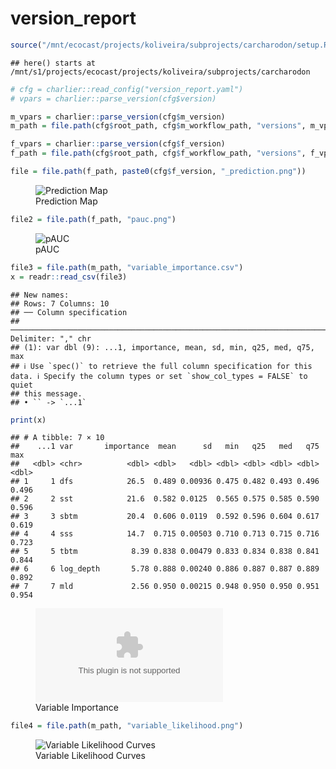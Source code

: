 version_report
================

``` r
source("/mnt/ecocast/projects/koliveira/subprojects/carcharodon/setup.R")
```

    ## here() starts at /mnt/s1/projects/ecocast/projects/koliveira/subprojects/carcharodon

``` r
# cfg = charlier::read_config("version_report.yaml")
# vpars = charlier::parse_version(cfg$version)

m_vpars = charlier::parse_version(cfg$m_version)
m_path = file.path(cfg$root_path, cfg$m_workflow_path, "versions", m_vpars[["major"]], m_vpars[["minor"]], cfg$m_version)

f_vpars = charlier::parse_version(cfg$f_version)
f_path = file.path(cfg$root_path, cfg$f_workflow_path, "versions", f_vpars[["major"]], f_vpars[["minor"]], cfg$f_version)
```

``` r
file = file.path(f_path, paste0(cfg$f_version, "_prediction.png"))
```

<figure>
<img
src="/mnt/s1/projects/ecocast/projects/koliveira/subprojects/carcharodon/workflows/forecast_workflow/versions/v01/0400/v01.0400.11/v01.0400.11_prediction.png"
alt="Prediction Map" />
<figcaption aria-hidden="true">Prediction Map</figcaption>
</figure>

``` r
file2 = file.path(f_path, "pauc.png")
```

<figure>
<img
src="/mnt/s1/projects/ecocast/projects/koliveira/subprojects/carcharodon/workflows/forecast_workflow/versions/v01/0400/v01.0400.11/pauc.png"
alt="pAUC" />
<figcaption aria-hidden="true">pAUC</figcaption>
</figure>

``` r
file3 = file.path(m_path, "variable_importance.csv")
x = readr::read_csv(file3)
```

    ## New names:
    ## Rows: 7 Columns: 10
    ## ── Column specification
    ## ──────────────────────────────────────────────────────────────────────────────────────────────────────────────────────── Delimiter: "," chr
    ## (1): var dbl (9): ...1, importance, mean, sd, min, q25, med, q75, max
    ## ℹ Use `spec()` to retrieve the full column specification for this data. ℹ Specify the column types or set `show_col_types = FALSE` to quiet
    ## this message.
    ## • `` -> `...1`

``` r
print(x)
```

    ## # A tibble: 7 × 10
    ##    ...1 var       importance  mean      sd   min   q25   med   q75   max
    ##   <dbl> <chr>          <dbl> <dbl>   <dbl> <dbl> <dbl> <dbl> <dbl> <dbl>
    ## 1     1 dfs            26.5  0.489 0.00936 0.475 0.482 0.493 0.496 0.496
    ## 2     2 sst            21.6  0.582 0.0125  0.565 0.575 0.585 0.590 0.596
    ## 3     3 sbtm           20.4  0.606 0.0119  0.592 0.596 0.604 0.617 0.619
    ## 4     4 sss            14.7  0.715 0.00503 0.710 0.713 0.715 0.716 0.723
    ## 5     5 tbtm            8.39 0.838 0.00479 0.833 0.834 0.838 0.841 0.844
    ## 6     6 log_depth       5.78 0.888 0.00240 0.886 0.887 0.887 0.889 0.892
    ## 7     7 mld             2.56 0.950 0.00215 0.948 0.950 0.950 0.951 0.954

<figure>
<embed
src="/mnt/s1/projects/ecocast/projects/koliveira/subprojects/carcharodon/workflows/modeling_workflow/versions/v01/040/v01.040.11/variable_importance.csv" />
<figcaption aria-hidden="true">Variable Importance</figcaption>
</figure>

``` r
file4 = file.path(m_path, "variable_likelihood.png")
```

<figure>
<img
src="/mnt/s1/projects/ecocast/projects/koliveira/subprojects/carcharodon/workflows/modeling_workflow/versions/v01/040/v01.040.11/variable_likelihood.png"
alt="Variable Likelihood Curves" />
<figcaption aria-hidden="true">Variable Likelihood Curves</figcaption>
</figure>
